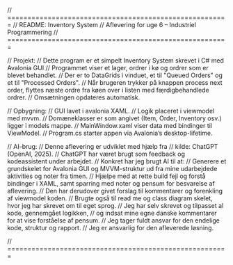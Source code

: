 // =======================================================
// README: Inventory System
// Aflevering for uge 6 – Industriel Programmering
// =======================================================

// Projekt:
// Dette program er et simpelt Inventory System skrevet i C# med Avalonia GUI
// Programmet viser et lager, ordrer i kø og ordrer som er blevet behandlet.
// Der er to DataGrids i vinduet,  et til "Queued Orders" og et til "Processed Orders".
// Når brugeren trykker på knappen process next order, flyttes næste ordre fra køen over i listen med færdigbehandlede ordrer.
// Omsætningen opdateres automatisk.

// Opbygning:
// GUI lavet i avalonia XAML.
// Logik placeret i viewmodel med mvvm.
// Domæneklasser er som angivet (Item, Order, Inventory osv.) ligger i models mappe.
// MainWindow.xaml viser data med bindinger til ViewModel.
// Program.cs starter appen via Avalonia’s desktop-lifetime.

// AI-brug:
// Denne aflevering er udviklet med hjælp fra 
// kilde: ChatGPT (OpenAI, 2025).
// ChatGPT har været brugt som feedback og kodeassistent under arbejdet.
// Konkret har jeg brugt AI til at:
// Generere et grundskelet for Avalonia GUI og MVVM-struktur ud fra mine udarbejdede aktivities og noter fra timen.
// Hjælpe med at rette build fejl og forstå bindinger i XAML, samt sparring med noter og pensum for besvarelse af aflevering.
// Den har derudover givet forslag til kommentarer og forenkling af viewmodel koden.
// Brugte også til read me og class diagram skelet, hvor jeg har skrevet om til eget sprog.
// Jeg har selv skrevet og tilpasset al kode, gennemgået logikken,
// og indsat mine egne danske kommentarer for at vise forståelse af pensum.
// Jeg tager fuldt ansvar for den endelige kode, struktur og rapport.
// Jeg er ansvarlig for den afleverede løsning.


// =======================================================
